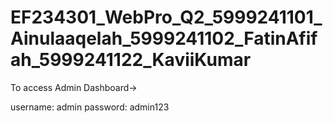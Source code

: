 # EF234301_WebPro_Q2_5999241101_Ainulaaqelah_5999241102_FatinAfifah_5999241122_KaviiKumar
 
To access Admin Dashboard->

username: admin
password: admin123
